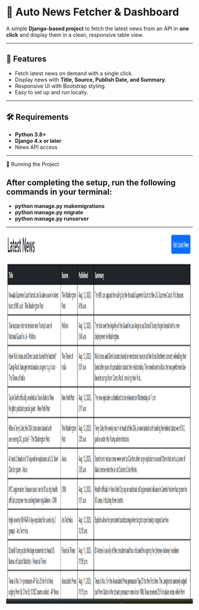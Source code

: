 # 📰 Auto News Fetcher & Dashboard

A simple **Django-based project** to fetch the latest news from an API in **one click** and display them in a clean, responsive table view.

---

## 📌 Features
- Fetch latest news on demand with a single click.
- Display news with **Title, Source, Publish Date, and Summary**.
- Responsive UI with Bootstrap styling.
- Easy to set up and run locally.

---

## 🛠️ Requirements
- **Python 3.8+**
- **Django 4.x or later**
- News API access 

---

🚀 Running the Project
## After completing the setup, run the following commands in your terminal:

- **python manage.py makemigrations**
- **python manage.py migrate**
- **python manage.py runserver**

---

<img width="1886" height="1002" alt="" src="https://github.com/sp5465437/Auto-News-Fetcher-Dashboard/raw/main/Output_Images/Output.png" />

